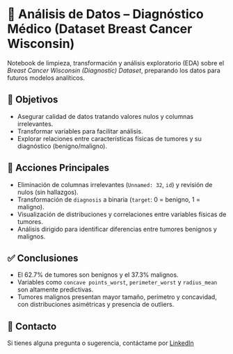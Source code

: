 # 🧬 Análisis de Datos – Diagnóstico Médico (Dataset Breast Cancer Wisconsin)

Notebook de limpieza, transformación y análisis exploratorio (EDA) sobre el *Breast Cancer Wisconsin (Diagnostic) Dataset*, preparando los datos para futuros modelos analíticos.

## 🎯 Objetivos

- Asegurar calidad de datos tratando valores nulos y columnas irrelevantes.
- Transformar variables para facilitar análisis.
- Explorar relaciones entre características físicas de tumores y su diagnóstico (benigno/maligno).

## 📌 Acciones Principales

- Eliminación de columnas irrelevantes (`Unnamed: 32`, `id`) y revisión de nulos (sin hallazgos).
- Transformación de `diagnosis` a binaria (`target`: 0 = benigno, 1 = maligno).
- Visualización de distribuciones y correlaciones entre variables físicas de tumores.
- Análisis dirigido para identificar diferencias entre tumores benignos y malignos.

## ✅ Conclusiones

- El 62.7% de tumores son benignos y el 37.3% malignos.
- Variables como `concave points_worst`, `perimeter_worst` y `radius_mean` son altamente predictivas.
- Tumores malignos presentan mayor tamaño, perímetro y concavidad, con distribuciones asimétricas y presencia de outliers.

## 📩 Contacto

Si tienes alguna pregunta o sugerencia, contáctame por [LinkedIn](https://linkedin.com/in/roberto-eustaquio/)
